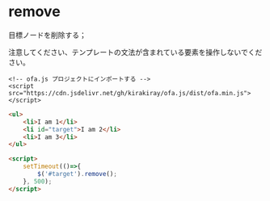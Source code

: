 # remove

目標ノードを削除する；

注意してください、テンプレートの文法が含まれている要素を操作しないでください。

<html-viewer>

```
<!-- ofa.js プロジェクトにインポートする -->
<script src="https://cdn.jsdelivr.net/gh/kirakiray/ofa.js/dist/ofa.min.js"></script>
```

```html
<ul>
    <li>I am 1</li>
    <li id="target">I am 2</li>
    <li>I am 3</li>
</ul>

<script>
    setTimeout(()=>{
        $('#target').remove();
    }, 500);
</script>
```

</html-viewer>